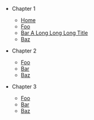 - Chapter 1

    - [Home](/)
    - [Foo](chapter-1/foo.md#section-3)
    - [Bar A Long Long Long Title](chapter-1/bar.md)
    - [Baz](chapter-1/baz.md)

- Chapter 2

    - [Foo](chapter-2/foo.md)
    - [Bar](chapter-2/bar.md)
    - [Baz](chapter-2/baz.md)

- Chapter 3

    - [Foo](chapter-3/foo.md)
    - [Bar](chapter-3/bar.md)
    - [Baz](chapter-3/baz.md)
